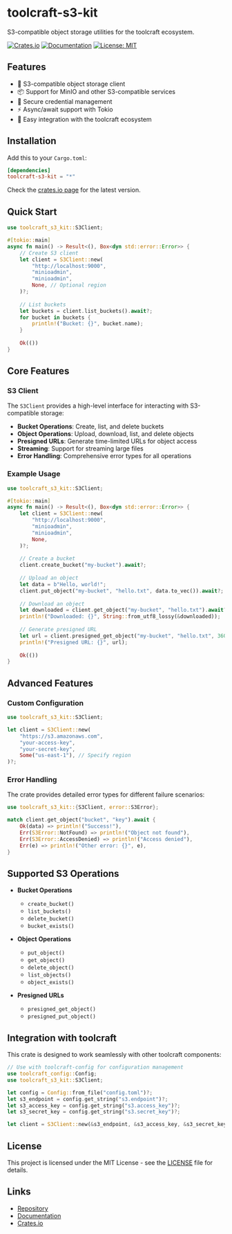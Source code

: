 # toolcraft-s3-kit

S3-compatible object storage utilities for the toolcraft ecosystem.

[![Crates.io](https://img.shields.io/crates/v/toolcraft-s3-kit.svg)](https://crates.io/crates/toolcraft-s3-kit)
[![Documentation](https://docs.rs/toolcraft-s3-kit/badge.svg)](https://docs.rs/toolcraft-s3-kit)
[![License: MIT](https://img.shields.io/badge/License-MIT-blue.svg)](https://opensource.org/licenses/MIT)

## Features

- 🚀 S3-compatible object storage client
- 📦 Support for MinIO and other S3-compatible services
- 🔐 Secure credential management
- ⚡ Async/await support with Tokio
- 🧩 Easy integration with the toolcraft ecosystem

## Installation

Add this to your `Cargo.toml`:

```toml
[dependencies]
toolcraft-s3-kit = "*"
```

Check the [crates.io page](https://crates.io/crates/toolcraft-s3-kit) for the latest version.

## Quick Start

```rust
use toolcraft_s3_kit::S3Client;

#[tokio::main]
async fn main() -> Result<(), Box<dyn std::error::Error>> {
    // Create S3 client
    let client = S3Client::new(
        "http://localhost:9000",
        "minioadmin",
        "minioadmin",
        None, // Optional region
    )?;
    
    // List buckets
    let buckets = client.list_buckets().await?;
    for bucket in buckets {
        println!("Bucket: {}", bucket.name);
    }
    
    Ok(())
}
```

## Core Features

### S3 Client

The `S3Client` provides a high-level interface for interacting with S3-compatible storage:

- **Bucket Operations**: Create, list, and delete buckets
- **Object Operations**: Upload, download, list, and delete objects
- **Presigned URLs**: Generate time-limited URLs for object access
- **Streaming**: Support for streaming large files
- **Error Handling**: Comprehensive error types for all operations

### Example Usage

```rust
use toolcraft_s3_kit::S3Client;

#[tokio::main]
async fn main() -> Result<(), Box<dyn std::error::Error>> {
    let client = S3Client::new(
        "http://localhost:9000",
        "minioadmin",
        "minioadmin",
        None,
    )?;
    
    // Create a bucket
    client.create_bucket("my-bucket").await?;
    
    // Upload an object
    let data = b"Hello, world!";
    client.put_object("my-bucket", "hello.txt", data.to_vec()).await?;
    
    // Download an object
    let downloaded = client.get_object("my-bucket", "hello.txt").await?;
    println!("Downloaded: {}", String::from_utf8_lossy(&downloaded));
    
    // Generate presigned URL
    let url = client.presigned_get_object("my-bucket", "hello.txt", 3600).await?;
    println!("Presigned URL: {}", url);
    
    Ok(())
}
```

## Advanced Features

### Custom Configuration

```rust
use toolcraft_s3_kit::S3Client;

let client = S3Client::new(
    "https://s3.amazonaws.com",
    "your-access-key",
    "your-secret-key",
    Some("us-east-1"), // Specify region
)?;
```

### Error Handling

The crate provides detailed error types for different failure scenarios:

```rust
use toolcraft_s3_kit::{S3Client, error::S3Error};

match client.get_object("bucket", "key").await {
    Ok(data) => println!("Success!"),
    Err(S3Error::NotFound) => println!("Object not found"),
    Err(S3Error::AccessDenied) => println!("Access denied"),
    Err(e) => println!("Other error: {}", e),
}
```

## Supported S3 Operations

- **Bucket Operations**
  - `create_bucket()`
  - `list_buckets()`
  - `delete_bucket()`
  - `bucket_exists()`

- **Object Operations**
  - `put_object()`
  - `get_object()`
  - `delete_object()`
  - `list_objects()`
  - `object_exists()`

- **Presigned URLs**
  - `presigned_get_object()`
  - `presigned_put_object()`

## Integration with toolcraft

This crate is designed to work seamlessly with other toolcraft components:

```rust
// Use with toolcraft-config for configuration management
use toolcraft_config::Config;
use toolcraft_s3_kit::S3Client;

let config = Config::from_file("config.toml")?;
let s3_endpoint = config.get_string("s3.endpoint")?;
let s3_access_key = config.get_string("s3.access_key")?;
let s3_secret_key = config.get_string("s3.secret_key")?;

let client = S3Client::new(&s3_endpoint, &s3_access_key, &s3_secret_key, None)?;
```

## License

This project is licensed under the MIT License - see the [LICENSE](https://github.com/code-serenade/toolcraft/blob/main/LICENSE) file for details.

## Links

- [Repository](https://github.com/code-serenade/toolcraft)
- [Documentation](https://docs.rs/toolcraft-s3-kit)
- [Crates.io](https://crates.io/crates/toolcraft-s3-kit)
